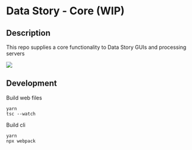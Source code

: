 # Data Story - Core (WIP)

## Description

This repo supplies a core functionality to Data Story GUIs and processing servers

<img src="https://user-images.githubusercontent.com/3457668/117117786-3d48a900-ad90-11eb-91eb-520f7919d7fa.png">


## Development
Build web files
```
yarn
tsc --watch
```

Build cli
```
yarn
npx webpack
```